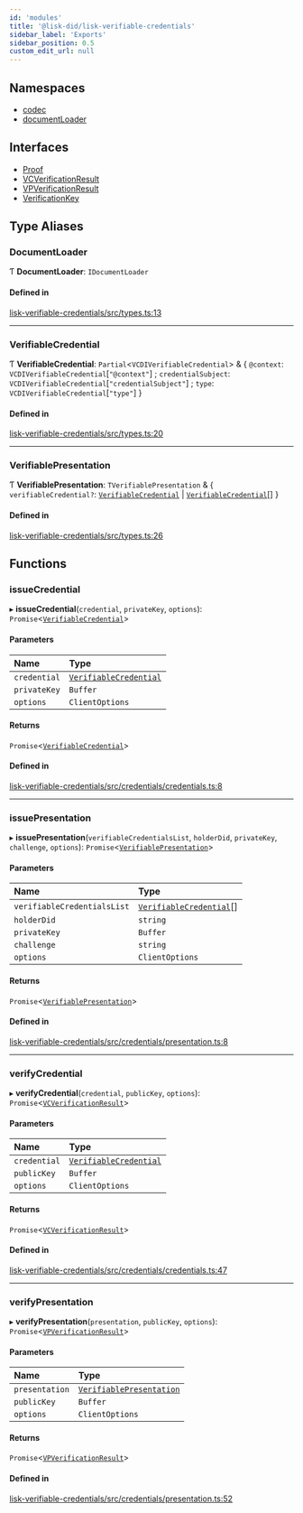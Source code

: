 ```yaml
---
id: 'modules'
title: '@lisk-did/lisk-verifiable-credentials'
sidebar_label: 'Exports'
sidebar_position: 0.5
custom_edit_url: null
---
```


## Namespaces

- [codec](namespaces/codec.md)
- [documentLoader](namespaces/documentLoader.md)

## Interfaces

- [Proof](interfaces/Proof.md)
- [VCVerificationResult](interfaces/VCVerificationResult.md)
- [VPVerificationResult](interfaces/VPVerificationResult.md)
- [VerificationKey](interfaces/VerificationKey.md)

## Type Aliases

### DocumentLoader

Ƭ **DocumentLoader**: `IDocumentLoader`

#### Defined in

[lisk-verifiable-credentials/src/types.ts:13](https://github.com/aldhosutra/lisk-did/blob/37c055c/packages/lisk-verifiable-credentials/src/types.ts#L13)

---

### VerifiableCredential

Ƭ **VerifiableCredential**: `Partial`<`VCDIVerifiableCredential`\> & { `@context`: `VCDIVerifiableCredential`[``"@context"``] ; `credentialSubject`: `VCDIVerifiableCredential`[``"credentialSubject"``] ; `type`: `VCDIVerifiableCredential`[``"type"``] }

#### Defined in

[lisk-verifiable-credentials/src/types.ts:20](https://github.com/aldhosutra/lisk-did/blob/37c055c/packages/lisk-verifiable-credentials/src/types.ts#L20)

---

### VerifiablePresentation

Ƭ **VerifiablePresentation**: `TVerifiablePresentation` & { `verifiableCredential?`: [`VerifiableCredential`](modules.md#verifiablecredential) \| [`VerifiableCredential`](modules.md#verifiablecredential)[] }

#### Defined in

[lisk-verifiable-credentials/src/types.ts:26](https://github.com/aldhosutra/lisk-did/blob/37c055c/packages/lisk-verifiable-credentials/src/types.ts#L26)

## Functions

### issueCredential

▸ **issueCredential**(`credential`, `privateKey`, `options`): `Promise`<[`VerifiableCredential`](modules.md#verifiablecredential)\>

#### Parameters

| Name         | Type                                                      |
| :----------- | :-------------------------------------------------------- |
| `credential` | [`VerifiableCredential`](modules.md#verifiablecredential) |
| `privateKey` | `Buffer`                                                  |
| `options`    | `ClientOptions`                                           |

#### Returns

`Promise`<[`VerifiableCredential`](modules.md#verifiablecredential)\>

#### Defined in

[lisk-verifiable-credentials/src/credentials/credentials.ts:8](https://github.com/aldhosutra/lisk-did/blob/37c055c/packages/lisk-verifiable-credentials/src/credentials/credentials.ts#L8)

---

### issuePresentation

▸ **issuePresentation**(`verifiableCredentialsList`, `holderDid`, `privateKey`, `challenge`, `options`): `Promise`<[`VerifiablePresentation`](modules.md#verifiablepresentation)\>

#### Parameters

| Name                        | Type                                                        |
| :-------------------------- | :---------------------------------------------------------- |
| `verifiableCredentialsList` | [`VerifiableCredential`](modules.md#verifiablecredential)[] |
| `holderDid`                 | `string`                                                    |
| `privateKey`                | `Buffer`                                                    |
| `challenge`                 | `string`                                                    |
| `options`                   | `ClientOptions`                                             |

#### Returns

`Promise`<[`VerifiablePresentation`](modules.md#verifiablepresentation)\>

#### Defined in

[lisk-verifiable-credentials/src/credentials/presentation.ts:8](https://github.com/aldhosutra/lisk-did/blob/37c055c/packages/lisk-verifiable-credentials/src/credentials/presentation.ts#L8)

---

### verifyCredential

▸ **verifyCredential**(`credential`, `publicKey`, `options`): `Promise`<[`VCVerificationResult`](interfaces/VCVerificationResult.md)\>

#### Parameters

| Name         | Type                                                      |
| :----------- | :-------------------------------------------------------- |
| `credential` | [`VerifiableCredential`](modules.md#verifiablecredential) |
| `publicKey`  | `Buffer`                                                  |
| `options`    | `ClientOptions`                                           |

#### Returns

`Promise`<[`VCVerificationResult`](interfaces/VCVerificationResult.md)\>

#### Defined in

[lisk-verifiable-credentials/src/credentials/credentials.ts:47](https://github.com/aldhosutra/lisk-did/blob/37c055c/packages/lisk-verifiable-credentials/src/credentials/credentials.ts#L47)

---

### verifyPresentation

▸ **verifyPresentation**(`presentation`, `publicKey`, `options`): `Promise`<[`VPVerificationResult`](interfaces/VPVerificationResult.md)\>

#### Parameters

| Name           | Type                                                          |
| :------------- | :------------------------------------------------------------ |
| `presentation` | [`VerifiablePresentation`](modules.md#verifiablepresentation) |
| `publicKey`    | `Buffer`                                                      |
| `options`      | `ClientOptions`                                               |

#### Returns

`Promise`<[`VPVerificationResult`](interfaces/VPVerificationResult.md)\>

#### Defined in

[lisk-verifiable-credentials/src/credentials/presentation.ts:52](https://github.com/aldhosutra/lisk-did/blob/37c055c/packages/lisk-verifiable-credentials/src/credentials/presentation.ts#L52)
